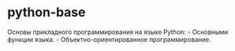 # python-base

Основы прикладного программирования на языке Python: - Основными функции языка. - Oбъектно-ориентированноe программирование.